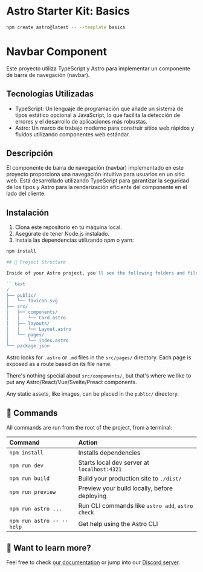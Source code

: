 # Astro Starter Kit: Basics

```sh
npm create astro@latest -- --template basics
```
# Navbar Component

Este proyecto utiliza TypeScript y Astro para implementar un componente de barra de navegación (navbar).

## Tecnologías Utilizadas

- TypeScript: Un lenguaje de programación que añade un sistema de tipos estático opcional a JavaScript, lo que facilita la detección de errores y el desarrollo de aplicaciones más robustas.
- Astro: Un marco de trabajo moderno para construir sitios web rápidos y fluidos utilizando componentes web estándar.

## Descripción

El componente de barra de navegación (navbar) implementado en este proyecto proporciona una navegación intuitiva para usuarios en un sitio web. Está desarrollado utilizando TypeScript para garantizar la seguridad de los tipos y Astro para la renderización eficiente del componente en el lado del cliente.

## Instalación

1. Clona este repositorio en tu máquina local.
2. Asegúrate de tener Node.js instalado.
3. Instala las dependencias utilizando npm o yarn:

```bash
npm install

## 🚀 Project Structure

Inside of your Astro project, you'll see the following folders and files:

```text
/
├── public/
│   └── favicon.svg
├── src/
│   ├── components/
│   │   └── Card.astro
│   ├── layouts/
│   │   └── Layout.astro
│   └── pages/
│       └── index.astro
└── package.json
```

Astro looks for `.astro` or `.md` files in the `src/pages/` directory. Each page is exposed as a route based on its file name.

There's nothing special about `src/components/`, but that's where we like to put any Astro/React/Vue/Svelte/Preact components.

Any static assets, like images, can be placed in the `public/` directory.

## 🧞 Commands

All commands are run from the root of the project, from a terminal:

| Command                   | Action                                           |
| :------------------------ | :----------------------------------------------- |
| `npm install`             | Installs dependencies                            |
| `npm run dev`             | Starts local dev server at `localhost:4321`      |
| `npm run build`           | Build your production site to `./dist/`          |
| `npm run preview`         | Preview your build locally, before deploying     |
| `npm run astro ...`       | Run CLI commands like `astro add`, `astro check` |
| `npm run astro -- --help` | Get help using the Astro CLI                     |

## 👀 Want to learn more?

Feel free to check [our documentation](https://docs.astro.build) or jump into our [Discord server](https://astro.build/chat).
